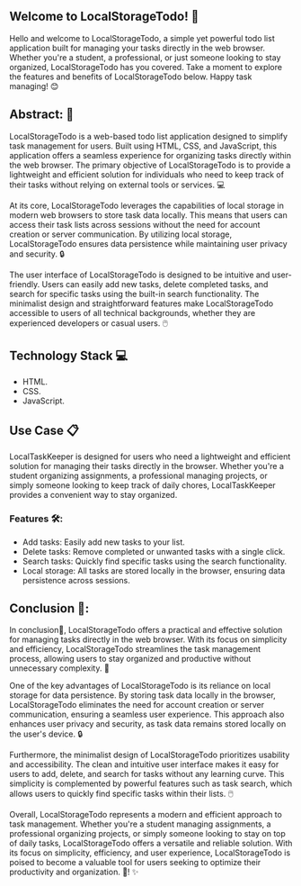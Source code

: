 ## Welcome to LocalStorageTodo! 🎉

Hello and welcome to LocalStorageTodo, a simple yet powerful todo list application built for managing your tasks directly in the web browser. Whether you're a student, a professional, or just someone looking to stay organized, LocalStorageTodo has you covered. Take a moment to explore the features and benefits of LocalStorageTodo below. Happy task managing! 😊

## Abstract: 📄

LocalStorageTodo is a web-based todo list application designed to simplify task management for users. Built using HTML, CSS, and JavaScript, this application offers a seamless experience for organizing tasks directly within the web browser. The primary objective of LocalStorageTodo is to provide a lightweight and efficient solution for individuals who need to keep track of their tasks without relying on external tools or services. 💻

At its core, LocalStorageTodo leverages the capabilities of local storage in modern web browsers to store task data locally. This means that users can access their task lists across sessions without the need for account creation or server communication. By utilizing local storage, LocalStorageTodo ensures data persistence while maintaining user privacy and security. 🔒

The user interface of LocalStorageTodo is designed to be intuitive and user-friendly. Users can easily add new tasks, delete completed tasks, and search for specific tasks using the built-in search functionality. The minimalist design and straightforward features make LocalStorageTodo accessible to users of all technical backgrounds, whether they are experienced developers or casual users. 🖱️

## Technology Stack 💻
- HTML.
- CSS.
- JavaScript.

## Use Case 📋
LocalTaskKeeper is designed for users who need a lightweight and efficient solution for managing their tasks directly in the browser. Whether you're a student organizing assignments, a professional managing projects, or simply someone looking to keep track of daily chores, LocalTaskKeeper provides a convenient way to stay organized.

### Features 🛠️:
- Add tasks: Easily add new tasks to your list.
- Delete tasks: Remove completed or unwanted tasks with a single click.
- Search tasks: Quickly find specific tasks using the search functionality.
- Local storage: All tasks are stored locally in the browser, ensuring data persistence across sessions.

## Conclusion 🎯:
In conclusion📝, LocalStorageTodo offers a practical and effective solution for managing tasks directly in the web browser. With its focus on simplicity and efficiency, LocalStorageTodo streamlines the task management process, allowing users to stay organized and productive without unnecessary complexity. 🌟

One of the key advantages of LocalStorageTodo is its reliance on local storage for data persistence. By storing task data locally in the browser, LocalStorageTodo eliminates the need for account creation or server communication, ensuring a seamless user experience. This approach also enhances user privacy and security, as task data remains stored locally on the user's device. 🔒

Furthermore, the minimalist design of LocalStorageTodo prioritizes usability and accessibility. The clean and intuitive user interface makes it easy for users to add, delete, and search for tasks without any learning curve. This simplicity is complemented by powerful features such as task search, which allows users to quickly find specific tasks within their lists. 🖱️

Overall, LocalStorageTodo represents a modern and efficient approach to task management. Whether you're a student managing assignments, a professional organizing projects, or simply someone looking to stay on top of daily tasks, LocalStorageTodo offers a versatile and reliable solution. With its focus on simplicity, efficiency, and user experience, LocalStorageTodo is poised to become a valuable tool for users seeking to optimize their productivity and organization. 🚀! ✨
